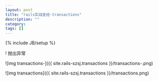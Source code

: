 ```yaml
---
layout: post
title: "rails实战圣经-transactions"
description: ""
category: 
tags: []
---
```

{% include JB/setup %}

!  抛出异常  

![img transactions-]({{ site.rails-szsj.transactions }}/transactions-.png)

![img transactions]({{ site.rails-szsj.transactions }}/transactions.png)
